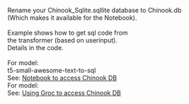 Rename your Chinook_Sqlite.sqllite database to Chinook.db<br>
(Which makes it available for the Notebook).<br>
<br>
Example shows how to get sql code from<br> 
the transformer (based on userinput).<br>
Details in the code. <br>
<br>
For model: <br>t5-small-awesome-text-to-sql<br>
See: <a href="AccessDbFromLangchain.ipynb">Notebook to access Chinook DB</a><br>
For model:<br>
See: <a href="GroqChatLlm.ipynb">Using Groc to access Chinook DB</a><br>

